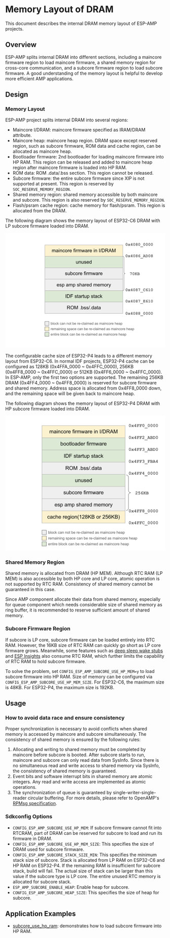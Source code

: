 # Memory Layout of DRAM

This document describes the internal DRAM memory layout of ESP-AMP projects.

## Overview

ESP-AMP splits internal DRAM into different sections, including a maincore firmware region to load maincore firmware, a shared memory region for cross-core communication, and a subcore firmware region to load subcore firmware. A good understanding of the memory layout is helpful to develop more efficient AMP applications.

## Design

### Memory Layout

ESP-AMP project splits internal DRAM into several regions:
* Maincore I/DRAM: maincore firmware specified as IRAM/DRAM attribute.
* Maincore heap: maincore heap region. DRAM space except reserved region, such as subcore firmware, ROM data and cache region, can be allocated as maincore heap.
* Bootloader firmware: 2nd bootloader for loading maincore firmware into HP RAM. This region can be released and added to maincore heap region after maincore firmware is loaded into HP RAM.
* ROM data: ROM .data/.bss section. This region cannot be released.
* Subcore firmware: the entire subcore firmware since XIP is not supported at present. This region is reserved by `SOC_RESERVE_MEMORY_REGION`.
* Shared memory region: shared memory accessible by both maincore and subcore. This region is also reserved by `SOC_RESERVE_MEMORY_REGION`.
* Flash/psram cache region: cache memory for flash/psram. This region is allocated from the DRAM.

The following diagram shows the memory layout of ESP32-C6 DRAM with LP subcore firmware loaded into DRAM.

![mem_layout_c6](./imgs/esp_amp_mem_layout_c6.png)

The configurable cache size of ESP32-P4 leads to a different memory layout from ESP32-C6. In normal IDF projects, ESP32-P4 cache can be configured as 128KB (0x4FFA_0000 ~ 0x4FFC_0000), 256KB (0x4FF8_0000 ~ 0x4FFC_0000) or 512KB (0x4FF6_0000 ~ 0x4FFC_0000). In ESP-AMP, only the first two options are supported. The remaining 256KB DRAM (0x4FF4_0000 ~ 0x4FF8_0000) is reserved for subcore firmware and shared memory. Address space is allocated from 0x4FF8_0000 down, and the remaining space will be given back to maincore heap.

The following diagram shows the memory layout of ESP32-P4 DRAM with HP subcore firmware loaded into DRAM.

![mem_layout_p4](./imgs/esp_amp_mem_layout_p4.png)


### Shared Memory Region

Shared memory is allocated from DRAM (HP MEM). Although RTC RAM (LP MEM) is also accessible by both HP core and LP core, atomic operation is not supported by RTC RAM. Consistency of shared memory cannot be guaranteed in this case.

Since AMP component allocate their data from shared memory, especially for queue component which needs considerable size of shared memory as ring buffer, it is recommended to reserve sufficient amount of shared memory.

### Subcore Firmware Region

If subcore is LP core, subcore firmware can be loaded entirely into RTC RAM. However, the 16KB size of RTC RAM can quickly go short as LP core firmware grows. Meanwhile, some features such as [deep sleep wake stubs](https://docs.espressif.com/projects/esp-idf/en/v5.3.1/esp32c6/api-guides/deep-sleep-stub.html) and [ESP Insights](https://insights.espressif.com/) also consume RTC RAM, which further limits the capability of RTC RAM to hold subcore firmware.

To solve the problem, set `CONFIG_ESP_AMP_SUBCORE_USE_HP_MEM=y` to load subcore firmware into HP RAM. Size of memory can be configured via `CONFIG_ESP_AMP_SUBCORE_USE_HP_MEM_SIZE`. For ESP32-C6, the maximum size is 48KB. For ESP32-P4, the maximum size is 192KB.


## Usage

### How to avoid data race and ensure consistency

Proper synchronization is necessary to avoid conflicts when shared memory is accessed by maincore and subcore simultaneously. The consistency of shared memory is ensured by the following rules:

1. Allocating and writing to shared memory must be completed by maincore before subcore is booted. After subcore starts to run, maincore and subcore can only read data from SysInfo. Since there is no simultaneous read and write access to shared memory via SysInfo, the consistency of shared memory is guaranteed.
2. Event bits and software interrupt bits in shared memory are atomic integers. Any read and write access are implemented as atomic operations.
3. The synchronization of queue is guaranteed by single-writer-single-reader circular buffering. For more details, please refer to OpenAMP's [RPMsg specification](https://openamp.readthedocs.io/en/latest/protocol_details/rpmsg.html).

### Sdkconfig Options

* `CONFIG_ESP_AMP_SUBCORE_USE_HP_MEM`: If subcore firmware cannot fit into RTCRAM, part of DRAM can be reserved for subcore to load and run its firmware in DRAM.
* `CONFIG_ESP_AMP_SUBCORE_USE_HP_MEM_SIZE`: This specifies the size of DRAM used for subcore firmware.
* `CONFIG_ESP_AMP_SUBCORE_STACK_SIZE_MIN`: This specifies the minimum stack size of subcore. Stack is allocated from LP RAM on ESP32-C6 and HP RAM on ESP32-P4. If the remaining RAM is insufficient for subcore stack, build will fail. The actual size of stack can be larger than this value if the subcore type is LP core. The entire unused RTC memory is allocated for subcore stack.
* `ESP_AMP_SUBCORE_ENABLE_HEAP`: Enable heap for subcore.
* `CONFIG_ESP_AMP_SUBCORE_HEAP_SIZE`: This specifies the size of heap for subcore.


## Application Examples

* [subcore_use_hp_ram](../examples/subcore_use_hp_ram): demonstrates how to load subcore firmware into HP RAM.

